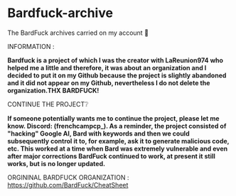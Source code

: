 # Bardfuck-archive
The BardFuck archives carried on my account 💫

INFORMATION : 

**Bardfuck is a project of which I was the creator with LaReunion974 who helped me a little and therefore, it was about an organization and I decided to put it on my Github because the project is slightly abandoned and it did not appear on my Github, nevertheless I do not delete the organization.THX BARDFUCK!**

CONTINUE THE PROJECT❔

**If someone potentially wants me to continue the project, please let me know. Discord: (frenchcampcp_).
As a reminder, the project consisted of "hacking" Google AI, Bard with keywords and then we could subsequently control it to, for example, ask it to generate malicious code, etc.
This worked at a time when Bard was extremely vulnerable and even after major corrections BardFuck continued to work, at present it still works, but is no longer updated.**

ORGININAL BARDFUCK ORGANIZATION : https://github.com/BardFuck/CheatSheet

